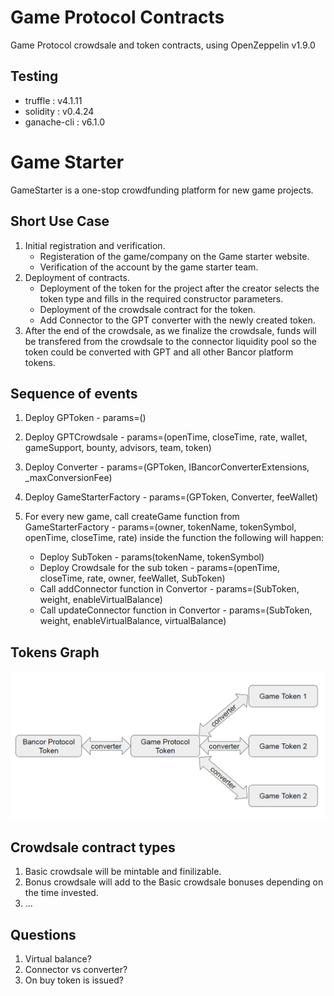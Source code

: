# Game Protocol Contracts

Game Protocol crowdsale and token contracts, using OpenZeppelin v1.9.0

## Testing

* truffle : v4.1.11
* solidity : v0.4.24
* ganache-cli : v6.1.0

# Game Starter

GameStarter is a one-stop crowdfunding platform for new game projects.

## Short Use Case

1. Initial registration and verification.
    * Registeration of the game/company on the Game starter website.
    * Verification of the account by the game starter team.
2. Deployment of contracts.
    * Deployment of the token for the project after the creator selects the token type and fills in the required constructor parameters.
    * Deployment of the crowdsale contract for the token.
    * Add Connector to the GPT converter with the newly created token.
3. After the end of the crowdsale, as we finalize the crowdsale, funds will be transfered from the crowdsale to the connector liquidity pool so the token could be converted with GPT and all other Bancor platform tokens.

## Sequence of events

1. Deploy GPToken - params=()
2. Deploy GPTCrowdsale - params=(openTime, closeTime, rate, wallet, gameSupport, bounty, advisors, team, token)
3. Deploy Converter - params=(GPToken, IBancorConverterExtensions, _maxConversionFee)
4. Deploy GameStarterFactory - params=(GPToken, Converter, feeWallet)

5. For every new game, call createGame function from GameStarterFactory - params=(owner, tokenName, tokenSymbol, openTime, closeTime, rate)  inside the function the following will happen:
    * Deploy SubToken - params(tokenName, tokenSymbol)
    * Deploy Crowdsale for the sub token - params=(openTime, closeTime, rate, owner, feeWallet, SubToken)
    * Call addConnector function in Convertor - params=(SubToken, weight, enableVirtualBalance)
    * Call updateConnector function in Convertor - params=(SubToken, weight, enableVirtualBalance, virtualBalance)

## Tokens Graph
![tokens_graph](images/tokens_graph.png)

## Crowdsale contract types

1. Basic crowdsale will be mintable and finilizable.
2. Bonus crowdsale will add to the Basic crowdsale bonuses depending on the time invested.
3. ...

## Questions

1. Virtual balance?
2. Connector vs converter?
3. On buy token is issued?
